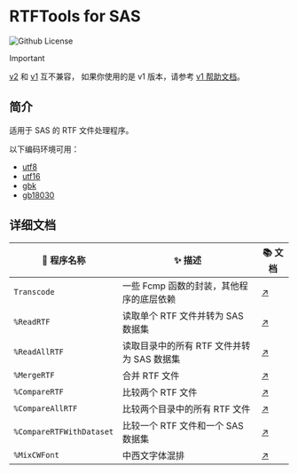 # RTFTools for SAS

![Github License](https://img.shields.io/github/license/Snoopy1866/RTFTools-For-SAS)

> [!IMPORTANT]
>
> [v2](https://github.com/Snoopy1866/RTFTools-For-SAS) 和 [v1](https://github.com/Snoopy1866/RTFTools-For-SAS/tree/v1) 互不兼容，
> 如果你使用的是 v1 版本，请参考 [v1 帮助文档](https://github.com/Snoopy1866/RTFTools-For-SAS/tree/v1)。

## 简介

适用于 SAS 的 RTF 文件处理程序。

以下编码环境可用：

- [utf8](src/utf8/)
- [utf16](src/utf16/)
- [gbk](src/gbk/)
- [gb18030](src/gb18030/)

## 详细文档

| 🧩 程序名称              | ✨ 描述                                    | 📚 文档                             |
| ------------------------ | ------------------------------------------ | ----------------------------------- |
| `Transcode`              | 一些 Fcmp 函数的封装，其他程序的底层依赖   | [↗️](docs/Transcode.md)             |
| `%ReadRTF`               | 读取单个 RTF 文件并转为 SAS 数据集         | [↗️](docs/ReadRTF.md)               |
| `%ReadAllRTF`            | 读取目录中的所有 RTF 文件并转为 SAS 数据集 | [↗️](docs/ReadAllRTF.md)            |
| `%MergeRTF`              | 合并 RTF 文件                              | [↗️](docs/MergeRTF.md)              |
| `%CompareRTF`            | 比较两个 RTF 文件                          | [↗️](docs/CompareRTF.md)            |
| `%CompareAllRTF`         | 比较两个目录中的所有 RTF 文件              | [↗️](docs/CompareAllRTF.md)         |
| `%CompareRTFWithDataset` | 比较一个 RTF 文件和一个 SAS 数据集         | [↗️](docs/CompareRTFWithDataset.md) |
| `%MixCWFont`             | 中西文字体混排                             | [↗️](docs/MixCWFont.md)             |
